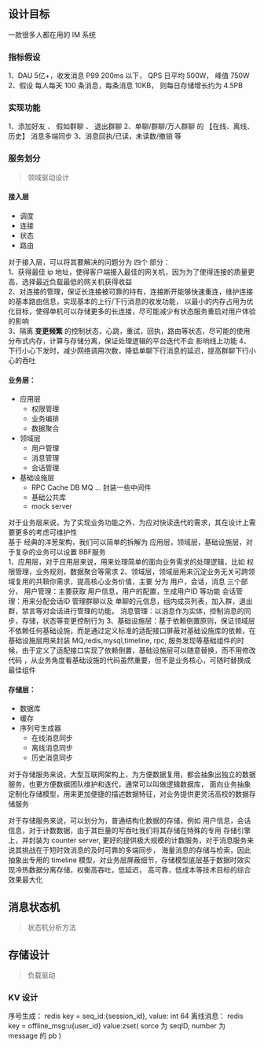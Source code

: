 ## 设计目标
一款很多人都在用的 IM 系统

### 指标假设
1、DAU 5亿+，收发消息 P99 200ms 以下， QPS 日平均 500W， 峰值 750W
2、假设 每人每天 100 条消息，每条消息 10KB， 则每日存储增长约为 4.5PB

### 实现功能
1、添加好友 、 假如群聊 、 退出群聊
2、单聊/群聊/万人群聊 的 【在线、离线、历史】 消息多端同步
3、消息回执/已读，未读数/撤销 等

### 服务划分
> 领域驱动设计

#### 接入层
* 调度
* 连接
* 状态
* 路由

对于接入层，可以将其要解决的问题分为 四个 部分：<br/>
  1、获得最佳 ip 地址，使得客户端接入最佳的网关机，因为为了使得连接的质量更高，选择最近负载最低的网关机获得收益<br/>
  2、对连接的管理，保证长连接被可靠的持有，连接断开能够快速重连，维护连接的基本路由信息，实现基本的上行/下行消息的收发功能，
以最小的内存占用为优化目标，使得单机可以存储更多的长连接，尽可能减少有状态服务重启对用户体验的影响 <br/>
  3、隔离 __变更频繁__ 的控制状态，心跳，重试，回执，路由等状态，尽可能的使用分布式内存，计算与存储分离，保证处理逻辑的平台迭代不会
影响线上功能
  4、下行小心下发时，减少网络调用次数，降低单聊下行消息的延迟，提高群聊下行小心的吞吐
    
#### 业务层：
* 应用层
  * 权限管理
  * 业务编排
  * 数据聚合
* 领域层
  * 用户管理
  * 消息管理
  * 会话管理
* 基础设施层
  * RPC Cache DB MQ ... 封装一些中间件
  * 基础公共库
  * mock server

 对于业务层来说，为了实现业务功能之外，为应对快读迭代的需求，其在设计上需要更多的考虑可维护性 <br/>
基于 经典的洋葱架构，我们可以简单的拆解为 应用层，领域层，基础设施层，对于复杂的业务可以设置 BBF服务 <br/>
  1、应用层，对于应用层来说，用来处理简单的面向业务需求的处理逻辑，比如 权限管理，业务规则，数据聚合等需求
  2、领域层，领域层用来沉淀业务无关可跨领域复用的共鞥你需求，提高核心业务价值，主要 分为 用户，会话，消息 三个部分，
    用户管理：主要获取 用户信息，用户的配置，生成用户ID 等功能 
    会话管理：用来分配会话ID 管理群聊以及 单聊的元信息，组内成员列表，加入群，退出群，禁言等对会话进行管理的功能，
    消息管理：以消息作为实体，控制消息的同步，存储，状态等变更控制行为
  3、基础设施层：基于依赖倒置原则，保证领域层不依赖任何基础设施，而是通过定义标准的适配接口屏蔽对基础设施库的依赖，在基础设施层用来封装
    MQ,redis,mysql,timeline, rpc, 服务发现等基础组件的时候，由于定义了适配接口实现了依赖倒置，基础设施层可以随意替换，而不用修改代码
    ，从业务角度看基础设施的代码虽然重要，但不是业务核心，可随时替换成最佳组件
  
#### 存储层：
* 数据库
* 缓存
* 序列号生成器
  * 在线消息同步
  * 离线消息同步
  * 历史消息同步

对于存储服务来说，大型互联网架构上，为方便数据复用，都会抽象出独立的数据服务，也更方便数据团队维护和迭代，通常可以叫做逻辑数据库，
面向业务抽象定制化存储模型，用来更加便捷的描述数据特征，对业务提供更灵活高校的数据存储服务

对于存储服务来说，可以划分为，普通结构化数据的存储，例如 用户信息，会话信息，对于计数数据，由于其巨量的写吞吐我们将其存储在特殊的专用
存储引擎上，并封装为 counter server, 更好的提供极大规模的计数服务，对于消息服务来说其挑战在于短时效消息的及时可靠的多端同步，
海量消息的存储与检索，因此抽象出专用的 timeline 模型，对业务层屏蔽细节，存储模型底层基于数据时效实现冷热数据分离存储，权衡高吞吐，低延迟，
高可靠，低成本等技术目标的综合效果最大化


## 消息状态机
> 状态机分析方法



## 存储设计
> 负载驱动

### KV 设计

序号生成： redis key = seq_id:{session_id}, value: int 64
离线消息： redis key = offline_msg:u{user_id} value:zset( sorce 为 seqID, number 为 message 的 pb )






























    